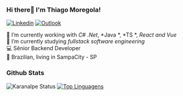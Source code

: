 ### Hi there👋 I'm Thiago Moregola! 

<!--

-->

[![Linkedin](https://img.shields.io/badge/LinkedIn-blue?style=for-the-badge&logo=Linkedin)](https://www.linkedin.com/in/thiago-m-2b592616/)
[![Outlook](https://img.shields.io/badge/Outlook-blue?style=for-the-badge&logo=Microsoft&link=mailto:thiago.moregola@outlook.com)](mailto:mailto:thiago.moregola@outlook.com)

🔭 I’m currently working with *C# .Net*, *Java *, *TS *, *React and Vue* <br>
🌱 I’m currently studying *fullstack software engineering* <br>
💻 Sênior Backend Developer <br>
🏡 Brazilian, living in SampaCity - SP

### Github Stats

![Karanalpe Status](https://github-readme-stats.vercel.app/api?username=moregola&show_icons=true&count_private=false&theme=react&hide_border=true&bg_color=0a0c10)
[![Top Linguagens](https://github-readme-stats.vercel.app/api/top-langs/?username=moregola/MrSolutions&organizations=MrSolutions&langs_count=8&count_private=true&layout=compact&theme=react&hide_border=true&bg_color=0a0c10)](https://github.com/anuraghazra/github-readme-stats)
